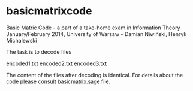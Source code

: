 basicmatrixcode
===============

Basic Matric Code - a part of a take-home exam in Information Theory
January/February 2014, University of Warsaw - Damian Niwiński, Henryk Michalewski

The task is to decode files

encoded1.txt
encoded2.txt
encoded3.txt

The content of the files after decoding is identical. For details about the code
please consult basicmatrix.sage file.
